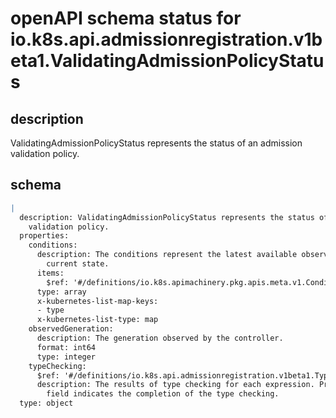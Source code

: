 # openAPI schema status for io.k8s.api.admissionregistration.v1beta1.ValidatingAdmissionPolicyStatus

## description

ValidatingAdmissionPolicyStatus represents the status of an admission validation policy.

## schema

```yaml
|
  description: ValidatingAdmissionPolicyStatus represents the status of an admission
    validation policy.
  properties:
    conditions:
      description: The conditions represent the latest available observations of a policy's
        current state.
      items:
        $ref: '#/definitions/io.k8s.apimachinery.pkg.apis.meta.v1.Condition'
      type: array
      x-kubernetes-list-map-keys:
      - type
      x-kubernetes-list-type: map
    observedGeneration:
      description: The generation observed by the controller.
      format: int64
      type: integer
    typeChecking:
      $ref: '#/definitions/io.k8s.api.admissionregistration.v1beta1.TypeChecking'
      description: The results of type checking for each expression. Presence of this
        field indicates the completion of the type checking.
  type: object

```

